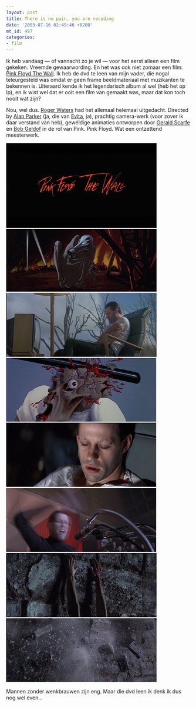 ```yaml
---
layout: post
title: There is no pain, you are receding
date: '2003-07-16 02:49:46 +0200'
mt_id: 497
categories:
- film
---
```

Ik heb vandaag &mdash; of vannacht zo je wil &mdash; voor het eerst alleen een film gekeken. Vreemde gewaarwording. En het was ook niet zomaar een film: <a href="http://us.imdb.com/Title?0084503">Pink Floyd The Wall</a>. Ik heb de dvd te leen van mijn vader, die nogal teleurgesteld was omdat er geen frame beeldmateriaal met muzikanten te bekennen is. Uiteraard kende ik het legendarisch album al wel (heb het op lp), en ik wist wel dat er ooit een film van gemaakt was, maar dat kon toch nooit wat zijn?

Nou, wel dus. <a href="http://us.imdb.com/Name?Waters,%20Roger">Roger Waters</a> had het allemaal helemaal uitgedacht. Directed by <a href="http://us.imdb.com/Name?Parker,%20Alan">Alan Parker</a> (ja, die van <a href="http://us.imdb.com/Title?0116250">Evita</a>, ja), prachtig camera-werk (voor zover ik daar verstand van heb), gew&eacute;ldige animaties ontworpen door <a href="http://us.imdb.com/Name?Scarfe,%20Gerald">Gerald Scarfe</a> en <a href="http://us.imdb.com/Name?Geldof,%20Bob">Bob Geldof</a> in de rol van Pink. Pink Floyd. Wat een ontzettend meesterwerk.

<img src="/images/wall1.jpg" style="width:410px;height:230px;" alt="Pink Floyd The Wall" />

<img src="/images/wall2.jpg" style="width:410px;height:170px;" alt="Te gekke animatie" />

<img src="/images/wall3.jpg" style="width:410px;height:174px;" alt="Lekker tv kijken" />

<img src="/images/wall4.jpg" style="width:409px;height:173px;" alt="Smash" />

<img src="/images/wall5.jpg" style="width:409px;height:174px;" alt="Weg wenkbrouwen" />

<img src="/images/wall6.jpg" style="width:409px;height:174px;" alt="Wrawrawra!!" />

<img src="/images/wall7.jpg" style="width:410px;height:174px;" alt="Is there anybody out there?" />

<img src="/images/wall8.jpg" style="width:410px;height:173px;" alt="Bring down the wall!" />

Mannen zonder wenkbrauwen zijn eng. Maar die dvd leen ik denk ik dus nog wel even...

